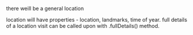 there weill be a general location

location will have properties - location, landmarks, time of year.
full details of a location visit can be called upon with .fullDetails() method. 